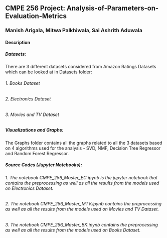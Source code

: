 ##                          CMPE 256 Project: Analysis-of-Parameters-on-Evaluation-Metrics
###                                Manish Arigala, Mitwa Palkhiwala, Sai Ashrith Aduwala


#### Description

##### Datasets: 

There are 3 different datasets considered from Amazon Ratings Datasets which can be looked at in Datasets folder:

###### 1. Books Dataset

###### 2. Electronics Dataset

###### 3. Movies and TV Dataset

##### Visualizations and Graphs:

The Graphs folder contains all the graphs related to all the 3 datasets based on 4 algorithms used for the analysis - SVD, NMF, Decision Tree Regressor and Random Forest Regressor.

##### Source Codes (Jupyter Notebooks):

###### 1. The notebook CMPE_256_Master_EC.ipynb is the jupyter notebook that contains the preprocessing as well as all the results from the models used on Electronics Dataset.

###### 2. The notebook CMPE_256_Master_MTV.ipynb contains the preprocessing as well as all the results from the models used on Movies and TV Dataset.

###### 3. The notebook CMPE_256_Master_BK.ipynb contains the preprocessing as well as all the results from the models used on Books Dataset.
